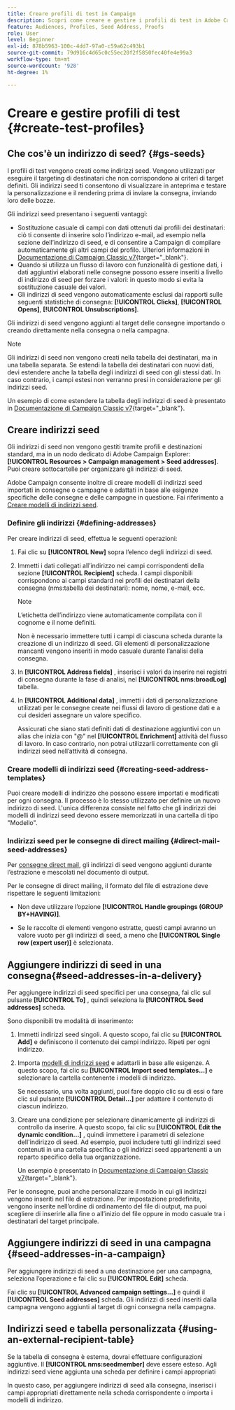 ```yaml
---
title: Creare profili di test in Campaign
description: Scopri come creare e gestire i profili di test in Adobe Campaign
feature: Audiences, Profiles, Seed Address, Proofs
role: User
level: Beginner
exl-id: 878b5963-100c-4dd7-97a0-c59a62c493b1
source-git-commit: 79d916c4d65c0c55ec20f2f5850fec40fe4e99a3
workflow-type: tm+mt
source-wordcount: '928'
ht-degree: 1%

---
```


# Creare e gestire profili di test {#create-test-profiles}

## Che cos&#39;è un indirizzo di seed? {#gs-seeds}

I profili di test vengono creati come indirizzi seed. Vengono utilizzati per eseguire il targeting di destinatari che non corrispondono ai criteri di target definiti. Gli indirizzi seed ti consentono di visualizzare in anteprima e testare la personalizzazione e il rendering prima di inviare la consegna, inviando loro delle bozze.

Gli indirizzi seed presentano i seguenti vantaggi:

* Sostituzione casuale di campi con dati ottenuti dai profili dei destinatari: ciò ti consente di inserire solo l’indirizzo e-mail, ad esempio nella sezione dell’indirizzo di seed, e di consentire a Campaign di compilare automaticamente gli altri campi del profilo. Ulteriori informazioni in [Documentazione di Campaign Classic v7](https://experienceleague.adobe.com/docs/campaign-classic/using/sending-messages/using-seed-addresses/use-case--selecting-seed-addresses-on-criteria.html){target="_blank"}.
* Quando si utilizza un flusso di lavoro con funzionalità di gestione dati, i dati aggiuntivi elaborati nelle consegne possono essere inseriti a livello di indirizzo di seed per forzare i valori: in questo modo si evita la sostituzione casuale dei valori.
* Gli indirizzi di seed vengono automaticamente esclusi dai rapporti sulle seguenti statistiche di consegna: **[!UICONTROL Clicks]**, **[!UICONTROL Opens]**, **[!UICONTROL Unsubscriptions]**.

Gli indirizzi di seed vengono aggiunti al target delle consegne importando o creando direttamente nella consegna o nella campagna.

>[!NOTE]
>
>Gli indirizzi di seed non vengono creati nella tabella dei destinatari, ma in una tabella separata. Se estendi la tabella dei destinatari con nuovi dati, devi estendere anche la tabella degli indirizzi di seed con gli stessi dati. In caso contrario, i campi estesi non verranno presi in considerazione per gli indirizzi seed.
>
>Un esempio di come estendere la tabella degli indirizzi di seed è presentato in [Documentazione di Campaign Classic v7](https://experienceleague.adobe.com/docs/campaign-classic/using/sending-messages/using-seed-addresses/use-case--selecting-seed-addresses-on-criteria.html){target="_blank"}.



## Creare indirizzi seed

Gli indirizzi di seed non vengono gestiti tramite profili e destinazioni standard, ma in un nodo dedicato di Adobe Campaign Explorer: **[!UICONTROL Resources > Campaign management > Seed addresses]**. Puoi creare sottocartelle per organizzare gli indirizzi di seed.

Adobe Campaign consente inoltre di creare modelli di indirizzi seed importati in consegne o campagne e adattati in base alle esigenze specifiche delle consegne e delle campagne in questione. Fai riferimento a [Creare modelli di indirizzi seed](#creating-seed-address-templates).

### Definire gli indirizzi {#defining-addresses}

Per creare indirizzi di seed, effettua le seguenti operazioni:

1. Fai clic su **[!UICONTROL New]** sopra l’elenco degli indirizzi di seed.
1. Immetti i dati collegati all’indirizzo nei campi corrispondenti della sezione **[!UICONTROL Recipient]** scheda. I campi disponibili corrispondono ai campi standard nei profili dei destinatari della consegna (nms:tabella dei destinatari): nome, nome, e-mail, ecc.

   >[!NOTE]
   >
   >L’etichetta dell’indirizzo viene automaticamente compilata con il cognome e il nome definiti.
   >
   >Non è necessario immettere tutti i campi di ciascuna scheda durante la creazione di un indirizzo di seed. Gli elementi di personalizzazione mancanti vengono inseriti in modo casuale durante l’analisi della consegna.

1. In **[!UICONTROL Address fields]** , inserisci i valori da inserire nei registri di consegna durante la fase di analisi, nel **[!UICONTROL nms:broadLog]** tabella.

1. In **[!UICONTROL Additional data]** , immetti i dati di personalizzazione utilizzati per le consegne create nei flussi di lavoro di gestione dati e a cui desideri assegnare un valore specifico.

   Assicurati che siano stati definiti dati di destinazione aggiuntivi con un alias che inizia con &quot;@&quot; nel **[!UICONTROL Enrichment]** attività del flusso di lavoro. In caso contrario, non potrai utilizzarli correttamente con gli indirizzi seed nell’attività di consegna.

### Creare modelli di indirizzi seed {#creating-seed-address-templates}

Puoi creare modelli di indirizzo che possono essere importati e modificati per ogni consegna. Il processo è lo stesso utilizzato per definire un nuovo indirizzo di seed. L&#39;unica differenza consiste nel fatto che gli indirizzi dei modelli di indirizzi seed devono essere memorizzati in una cartella di tipo &quot;Modello&quot;.

### Indirizzi seed per le consegne di direct mailing {#direct-mail-seed-addresses}

Per [consegne direct mail](../send/direct-mail.md), gli indirizzi di seed vengono aggiunti durante l’estrazione e mescolati nel documento di output.

Per le consegne di direct mailing, il formato del file di estrazione deve rispettare le seguenti limitazioni:

* Non deve utilizzare l’opzione **[!UICONTROL Handle groupings (GROUP BY+HAVING)]**.

* Se le raccolte di elementi vengono estratte, questi campi avranno un valore vuoto per gli indirizzi di seed, a meno che **[!UICONTROL Single row (expert user)]** è selezionata.

## Aggiungere indirizzi di seed in una consegna{#seed-addresses-in-a-delivery}

Per aggiungere indirizzi di seed specifici per una consegna, fai clic sul pulsante **[!UICONTROL To]** , quindi seleziona la **[!UICONTROL Seed addresses]** scheda.

Sono disponibili tre modalità di inserimento:

1. Immetti indirizzi seed singoli.  A questo scopo, fai clic su **[!UICONTROL Add]** e definiscono il contenuto dei campi indirizzo. Ripeti per ogni indirizzo.

1. Importa [modelli di indirizzi seed](#creating-seed-address-template) e adattarli in base alle esigenze. A questo scopo, fai clic su **[!UICONTROL Import seed templates...]** e selezionare la cartella contenente i modelli di indirizzo.

   Se necessario, una volta aggiunti, puoi fare doppio clic su di essi o fare clic sul pulsante **[!UICONTROL Detail...]** per adattare il contenuto di ciascun indirizzo.

1. Creare una condizione per selezionare dinamicamente gli indirizzi di controllo da inserire. A questo scopo, fai clic su **[!UICONTROL Edit the dynamic condition...]** , quindi immettere i parametri di selezione dell&#39;indirizzo di seed. Ad esempio, puoi includere tutti gli indirizzi seed contenuti in una cartella specifica o gli indirizzi seed appartenenti a un reparto specifico della tua organizzazione.

   Un esempio è presentato in [Documentazione di Campaign Classic v7](https://experienceleague.adobe.com/docs/campaign-classic/using/sending-messages/using-seed-addresses/use-case--selecting-seed-addresses-on-criteria.html){target="_blank"}.

Per le consegne, puoi anche personalizzare il modo in cui gli indirizzi vengono inseriti nel file di estrazione. Per impostazione predefinita, vengono inserite nell’ordine di ordinamento del file di output, ma puoi scegliere di inserirle alla fine o all’inizio del file oppure in modo casuale tra i destinatari del target principale.

## Aggiungere indirizzi di seed in una campagna {#seed-addresses-in-a-campaign}

Per aggiungere indirizzi di seed a una destinazione per una campagna, seleziona l’operazione e fai clic su **[!UICONTROL Edit]** scheda.

Fai clic su **[!UICONTROL Advanced campaign settings...]** e quindi il **[!UICONTROL Seed addresses]** scheda. Gli indirizzi di seed inseriti dalla campagna vengono aggiunti al target di ogni consegna nella campagna.

## Indirizzi seed e tabella personalizzata {#using-an-external-recipient-table}

Se la tabella di consegna è esterna, dovrai effettuare configurazioni aggiuntive. Il **[!UICONTROL nms:seedmember]** deve essere esteso. Agli indirizzi seed viene aggiunta una scheda per definire i campi appropriati

In questo caso, per aggiungere indirizzi di seed alla consegna, inserisci i campi appropriati direttamente nella scheda corrispondente o importa i modelli di indirizzo.

<!--The **nms:seedMember** schema extension is [this section](../../configuration/using/seed-addresses.md).-->
